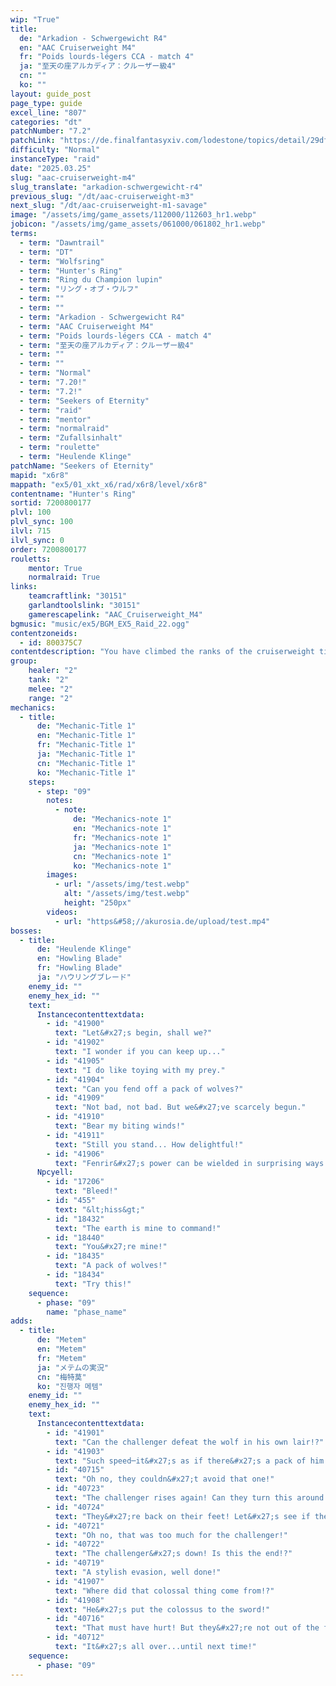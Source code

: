 ```yaml
---
wip: "True"
title:
  de: "Arkadion - Schwergewicht R4"
  en: "AAC Cruiserweight M4"
  fr: "Poids lourds-légers CCA - match 4"
  ja: "至天の座アルカディア：クルーザー級4"
  cn: ""
  ko: ""
layout: guide_post
page_type: guide
excel_line: "807"
categories: "dt"
patchNumber: "7.2"
patchLink: "https://de.finalfantasyxiv.com/lodestone/topics/detail/29df2420843d6d5efb9708a043a2b461488fa2b5"
difficulty: "Normal"
instanceType: "raid"
date: "2025.03.25"
slug: "aac-cruiserweight-m4"
slug_translate: "arkadion-schwergewicht-r4"
previous_slug: "/dt/aac-cruiserweight-m3"
next_slug: "/dt/aac-cruiserweight-m1-savage"
image: "/assets/img/game_assets/112000/112603_hr1.webp"
jobicon: "/assets/img/game_assets/061000/061802_hr1.webp"
terms:
  - term: "Dawntrail"
  - term: "DT"
  - term: "Wolfsring"
  - term: "Hunter's Ring"
  - term: "Ring du Champion lupin"
  - term: "リング・オブ・ウルフ"
  - term: ""
  - term: ""
  - term: "Arkadion - Schwergewicht R4"
  - term: "AAC Cruiserweight M4"
  - term: "Poids lourds-légers CCA - match 4"
  - term: "至天の座アルカディア：クルーザー級4"
  - term: ""
  - term: ""
  - term: "Normal"
  - term: "7.20!"
  - term: "7.2!"
  - term: "Seekers of Eternity"
  - term: "raid"
  - term: "mentor"
  - term: "normalraid"
  - term: "Zufallsinhalt"
  - term: "roulette"
  - term: "Heulende Klinge"
patchName: "Seekers of Eternity"
mapid: "x6r8"
mappath: "ex5/01_xkt_x6/rad/x6r8/level/x6r8"
contentname: "Hunter's Ring"
sortid: 7200800177
plvl: 100
plvl_sync: 100
ilvl: 715
ilvl_sync: 0
order: 7200800177
rouletts:
    mentor: True
    normalraid: True
links:
    teamcraftlink: "30151"
    garlandtoolslink: "30151"
    gamerescapelink: "AAC_Cruiserweight_M4"
bgmusic: "music/ex5/BGM_EX5_Raid_22.ogg"
contentzoneids:
  - id: 800375C7
contentdescription: "You have climbed the ranks of the cruiserweight tier to reach the title match, and the stakes could not be higher. With that which gives your lives' purpose on the line, the match between the unenhanced warrior and the Howling Blade has all of Alexandria on the edge of their seats. It is time to see once and for all who will come out on top: the lone wolf, or the undefeated upstart? "
group:
    healer: "2"
    tank: "2"
    melee: "2"
    range: "2"
mechanics:
  - title:
      de: "Mechanic-Title 1"
      en: "Mechanic-Title 1"
      fr: "Mechanic-Title 1"
      ja: "Mechanic-Title 1"
      cn: "Mechanic-Title 1"
      ko: "Mechanic-Title 1"
    steps:
      - step: "09"
        notes:
          - note:
              de: "Mechanics-note 1"
              en: "Mechanics-note 1"
              fr: "Mechanics-note 1"
              ja: "Mechanics-note 1"
              cn: "Mechanics-note 1"
              ko: "Mechanics-note 1"
        images:
          - url: "/assets/img/test.webp"
            alt: "/assets/img/test.webp"
            height: "250px"
        videos:
          - url: "https&#58;//akurosia.de/upload/test.mp4"
bosses:
  - title:
      de: "Heulende Klinge"
      en: "Howling Blade"
      fr: "Howling Blade"
      ja: "ハウリングブレード"
    enemy_id: ""
    enemy_hex_id: ""
    text:
      Instancecontenttextdata:
        - id: "41900"
          text: "Let&#x27;s begin, shall we?"
        - id: "41902"
          text: "I wonder if you can keep up..."
        - id: "41905"
          text: "I do like toying with my prey."
        - id: "41904"
          text: "Can you fend off a pack of wolves?"
        - id: "41909"
          text: "Not bad, not bad. But we&#x27;ve scarcely begun."
        - id: "41910"
          text: "Bear my biting winds!"
        - id: "41911"
          text: "Still you stand... How delightful!"
        - id: "41906"
          text: "Fenrir&#x27;s power can be wielded in surprising ways."
      Npcyell:
        - id: "17206"
          text: "Bleed!"
        - id: "455"
          text: "&lt;hiss&gt;"
        - id: "18432"
          text: "The earth is mine to command!"
        - id: "18440"
          text: "You&#x27;re mine!"
        - id: "18435"
          text: "A pack of wolves!"
        - id: "18434"
          text: "Try this!"
    sequence:
      - phase: "09"
        name: "phase_name"
adds:
  - title:
      de: "Metem"
      en: "Metem"
      fr: "Metem"
      ja: "メテムの実況"
      cn: "梅特莫"
      ko: "진행자 메템"
    enemy_id: ""
    enemy_hex_id: ""
    text:
      Instancecontenttextdata:
        - id: "41901"
          text: "Can the challenger defeat the wolf in his own lair!?"
        - id: "41903"
          text: "Such speed─it&#x27;s as if there&#x27;s a pack of him!"
        - id: "40715"
          text: "Oh no, they couldn&#x27;t avoid that one!"
        - id: "40723"
          text: "The challenger rises again! Can they turn this around!?"
        - id: "40724"
          text: "They&#x27;re back on their feet! Let&#x27;s see if they can stay standing!"
        - id: "40721"
          text: "Oh no, that was too much for the challenger!"
        - id: "40722"
          text: "The challenger&#x27;s down! Is this the end!?"
        - id: "40719"
          text: "A stylish evasion, well done!"
        - id: "41907"
          text: "Where did that colossal thing come from!?"
        - id: "41908"
          text: "He&#x27;s put the colossus to the sword!"
        - id: "40716"
          text: "That must have hurt! But they&#x27;re not out of the fight yet!"
        - id: "40712"
          text: "It&#x27;s all over...until next time!"
    sequence:
      - phase: "09"
---
```

